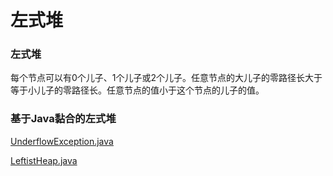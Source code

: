 # 左式堆

### 左式堆

每个节点可以有0个儿子、1个儿子或2个儿子。任意节点的大儿子的零路径长大于等于小儿子的零路径长。任意节点的值小于这个节点的儿子的值。

### 基于Java黏合的左式堆

[UnderflowException.java](http://users.cs.fiu.edu/~weiss/dsaajava3/code/UnderflowException.java)

[LeftistHeap.java](http://users.cs.fiu.edu/~weiss/dsaajava3/code/LeftistHeap.java)
